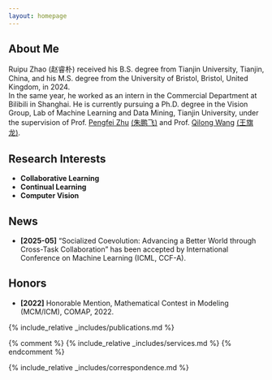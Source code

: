 ```yaml
---
layout: homepage
---
```


## About Me

Ruipu Zhao (赵睿朴) received his B.S. degree from Tianjin University, Tianjin, China, and his M.S. degree from the University of Bristol, Bristol, United Kingdom, in 2024.  
In the same year, he worked as an intern in the Commercial Department at Bilibili in Shanghai. He is currently pursuing a Ph.D. degree in the Vision Group, Lab of Machine Learning and Data Mining, Tianjin University, under the supervision of Prof. [Pengfei Zhu](https://scholar.google.com/citations?user=iS27HZ8AAAAJ&hl=zh-CN) [(朱鹏飞)](http://aiskyeye.com/) and Prof. [Qilong Wang](https://scholar.google.com/citations?user=qdPVJN0AAAAJ&hl=zh-CN) [(王旗龙)](https://csqlwang.github.io/homepage/).

## Research Interests

- **Collaborative Learning** 
- **Continual Learning** 
- **Computer Vision**

## News

- **[2025-05]** “Socialized Coevolution: Advancing a Better World through Cross-Task Collaboration” has been accepted by International Conference on Machine Learning (ICML, CCF-A).

## Honors

- **[2022]** Honorable Mention, Mathematical Contest in Modeling (MCM/ICM), COMAP, 2022.

{% include_relative _includes/publications.md %}

{% comment %}
{% include_relative _includes/services.md %}
{% endcomment %}

{% include_relative _includes/correspondence.md %}
